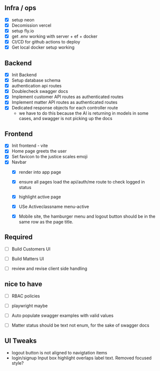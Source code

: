 ## Infra / ops
- [x] setup neon
- [x] Decomission vercel
- [x] setup fly.io
- [x] get .env working with server + ef + docker
- [x] CI/CD for github actions to deploy
- [x] Get local docker setup working

## Backend
- [x] Init Backend
- [x] Setup database schema
- [x] authentication api routes
- [x] Doublecheck swagger docs
- [x] Implement customer API routes as authenticated routes
- [x] Implement matter API routes as authenticated routes
- [x] Dedicated response objects for each controller route
  - we have to do this because the AI is returning in models in some cases, and swagger is not picking up the docs



## Frontend
- [x] Init frontend - vite
- [x] Home page greets the user
- [x] Set favicon to the justice scales emoji
- [x] Navbar
  - [x] render into app page
  - [x] ensure all pages load the api/auth/me route to check logged in status
  - [x] highlight active page
  - [x] USe Activeclassname menu-active
  - [x] Mobile site, the hamburger menu and logout button should be in the same row as the page title.
  

## Required
- [ ] Build Customers UI
- [ ] Build Matters  UI
- [ ] review and revise client side handling



## nice to have
- [ ] RBAC policies
- [ ] playwright maybe
- [ ] Auto populate swagger examples with valid values
- [ ] Matter status should be text not enum, for the sake of swagger docs


## UI Tweaks
- logout button is not aligned to navigtation items
- login/signup Input box highlight overlaps label text. Removed focused style?

